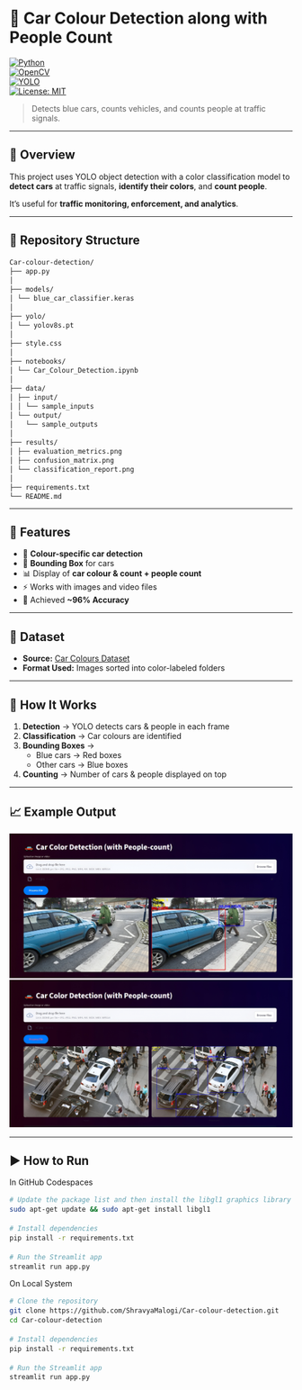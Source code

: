# 🚙 Car Colour Detection along with People Count 

[![Python](https://img.shields.io/badge/Python-3.x-blue)](https://www.python.org/)  
[![OpenCV](https://img.shields.io/badge/OpenCV-Computer%20Vision-green)](https://opencv.org/)  
[![YOLO](https://img.shields.io/badge/YOLO-Object%20Detection-orange)](https://pjreddie.com/darknet/yolo/)  
[![License: MIT](https://img.shields.io/badge/License-MIT-yellow.svg)](https://opensource.org/licenses/MIT)  

> Detects blue cars, counts vehicles, and counts people at traffic signals.  

---

## 📌 Overview  
This project uses YOLO object detection with a color classification model to **detect cars** at traffic signals, **identify their colors**, and **count people**.

It’s useful for **traffic monitoring, enforcement, and analytics**.  

---

## 📂 Repository Structure

```
Car-colour-detection/
├── app.py
│ 
├── models/
│ └── blue_car_classifier.keras
│
├── yolo/
│ └── yolov8s.pt
│
├── style.css
│
├── notebooks/
│ └── Car_Colour_Detection.ipynb
│
├── data/
│ ├── input/
│ │ └── sample_inputs
│ └── output/
│   └── sample_outputs
│
├── results/
│ ├── evaluation_metrics.png
│ ├── confusion_matrix.png
│ └── classification_report.png
│
├── requirements.txt
└── README.md

``` 

---

## 🚀 Features  
- 🚗 **Colour-specific car detection**   
- 🔲 **Bounding Box** for cars 
- 📊 Display of **car colour & count + people count**  
- ⚡ Works with images and video files
- 🎯 Achieved **~96% Accuracy**  

---

## 📂 Dataset  
- **Source:** [Car Colours Dataset](https://www.kaggle.com/datasets/landrykezebou/vcor-vehicle-color-recognition-dataset)  
- **Format Used:** Images sorted into color-labeled folders
  
---

## 📜 How It Works  
1. **Detection** → YOLO detects cars & people in each frame  
2. **Classification** → Car colours are identified  
3. **Bounding Boxes** →  
   - Blue cars → Red boxes  
   - Other cars → Blue boxes  
4. **Counting** → Number of cars & people displayed on top 

---

## 📈 Example Output  

![visuals](/data/previews/preview1.jpg)
![visuals](/data/previews/preview2.jpg)

---

## ▶️ How to Run  

In GitHub Codespaces
```bash
# Update the package list and then install the libgl1 graphics library
sudo apt-get update && sudo apt-get install libgl1

# Install dependencies
pip install -r requirements.txt

# Run the Streamlit app
streamlit run app.py
```

On Local System
```bash
# Clone the repository
git clone https://github.com/ShravyaMalogi/Car-colour-detection.git
cd Car-colour-detection

# Install dependencies
pip install -r requirements.txt

# Run the Streamlit app
streamlit run app.py

